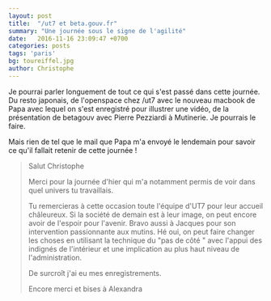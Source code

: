 ```yaml
---
layout: post
title:  "/ut7 et beta.gouv.fr"
summary: "Une journée sous le signe de l'agilité"
date:   2016-11-16 23:09:47 +0700
categories: posts
tags: 'paris'
bg: toureiffel.jpg
author: Christophe
---
```

Je pourrai parler longuement de tout ce qui s'est passé dans cette journée. Du resto japonais, de l'openspace chez /ut7 avec le nouveau macbook de Papa avec lequel on s'est enregistré pour illustrer une vidéo, de la présentation de betagouv avec Pierre Pezziardi à Mutinerie. Je pourrais le faire.

Mais rien de tel que le mail que Papa m'a envoyé le lendemain pour savoir ce qu'il fallait retenir de cette journée !

>Salut Christophe
>
>Merci pour la journée d'hier qui m'a notamment permis de voir dans quel univers tu travaillais.
>
>Tu remercieras à cette occasion toute l'équipe d'UT7 pour leur accueil châleureux.
>Si la société de demain est à leur image, on peut encore avoir de l'espoir pour l'avenir.
>Bravo aussi à Jacques pour son intervention passionnante aux mutins.
>Hé oui, on peut faire changer les choses en utilisant la technique du "pas de côté " avec l'appui des indignés de l'intérieur et une implication au plus haut niveau de l'administration.
>
>De surcroît j'ai eu mes enregistrements.
>
>Encore merci et bises à Alexandra

